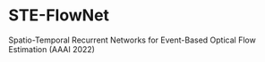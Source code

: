 # STE-FlowNet
Spatio-Temporal Recurrent Networks for Event-Based Optical Flow Estimation (AAAI 2022)
